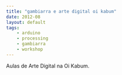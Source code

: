 ```yaml
---
title: "gambiarra e arte digital oi kabum"
date: 2012-08
layout: default
tags:
	- arduino
	- processing
	- gambiarra
	- workshop
---
```


Aulas de Arte Digital na Oi Kabum.